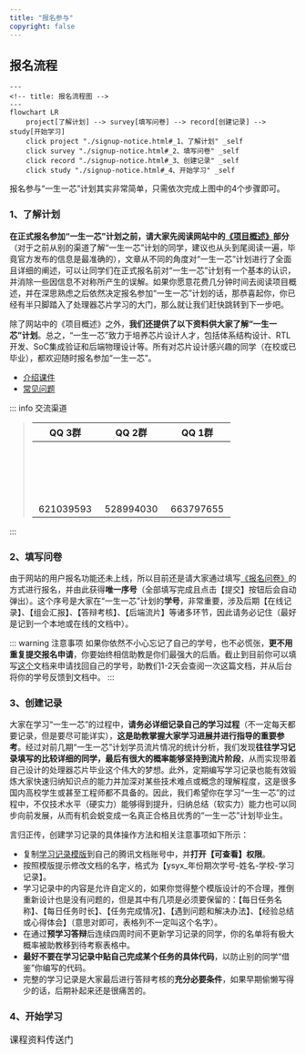 ```yaml
---
title: "报名参与"
copyright: false
---
```


## 报名流程

```mermaid
---
<!-- title: 报名流程图 -->
---
flowchart LR
    project[了解计划] --> survey[填写问卷] --> record[创建记录] --> study[开始学习]
    click project "./signup-notice.html#_1、了解计划" _self
    click survey "./signup-notice.html#_2、填写问卷" _self
    click record "./signup-notice.html#_3、创建记录" _self
    click study "./signup-notice.html#_4、开始学习" _self
```

报名参与“一生一芯”计划其实非常简单，只需依次完成上图中的4个步骤即可。

### 1、了解计划

**在正式报名参加“一生一芯”计划之前，请大家先阅读网站中的[《项目概述》](/ysyx-website/project/project-intro.html)部分**（对于之前从别的渠道了解“一生一芯”计划的同学，建议也从头到尾阅读一遍，毕竟官方发布的信息是最准确的），文章从不同的角度对“一生一芯”计划进行了全面且详细的阐述，可以让同学们在正式报名前对“一生一芯”计划有一个基本的认识，并消除一些因信息不对称所产生的误解。如果你愿意花费几分钟时间去阅读项目概述，并在深思熟虑之后依然决定报名参加“一生一芯”计划的话，那恭喜起你，你已经有半只脚踏入了处理器芯片学习的大门，那么就让我们赶快跳转到下一步吧。

除了网站中的《项目概述》之外，**我们还提供了以下资料供大家了解“一生一芯”计划**。总之，“一生一芯”致力于培养芯片设计人才，包括体系结构设计、RTL开发、SoC集成验证和后端物理设计等。所有对芯片设计感兴趣的同学（在校或已毕业），都欢迎随时报名参加“一生一芯”。

<BiliBili bvid="BV12e4y1Y76i" />

<!-- - [概述视频](https://www.bilibili.com/video/BV12e4y1Y76i/) -->
- [介绍课件](https://ysyx.oscc.cc/slides/2205/01.html#/)
- [常见问题](/ysyx-website/project/project-faq.html)

::: info 交流渠道
> | QQ 3群 | QQ 2群 <el-badge value="已满"></el-badge> | QQ 1群 <el-badge value="已满"></el-badge> |
> |:---:|:---:|:---:|
> | <a qrcode-container :href="qrcodeGroup3" target="_blank"><qrcode-vue :value="qrcodeGroup3" :render-as="qrcodeRenderAs" :margin="qrcodeMargin" :level="qrcodeLevel" /></a> | <a qrcode-container :href="qrcodeGroup2" target="_blank"><qrcode-vue :value="qrcodeGroup2" :render-as="qrcodeRenderAs" :margin="qrcodeMargin" :level="qrcodeLevel" /></a> | <a qrcode-container :href="qrcodeGroup1" target="_blank"><qrcode-vue :value="qrcodeGroup1" :render-as="qrcodeRenderAs" :margin="qrcodeMargin" :level="qrcodeLevel" /></a> |
> | <a :href="qrcodeGroup3" target="_blank">621039593</a> | <a :href="qrcodeGroup2" target="_blank">528994030</a> | <a :href="qrcodeGroup1" target="_blank">663797655</a> |
:::

<style lang="scss" scoped>
    [qrcode-container] {
        display: block;
        border-radius: 5px;
        overflow: hidden;
        width: 100px;
        height: 100px;
    }
</style>

<script>
    import QrcodeVue from "qrcode.vue";

    export default {
        data() {
            return {
                qrcodeRenderAs: "svg",
                qrcodeMargin: 3,
                qrcodeLevel: "L",
                qrcodeGroup1: "https://qm.qq.com/cgi-bin/qm/qr?k=qfzc76aZKhWiGsvvwyD0FKItOzT4oOAM&authKey=GZkf718BlVaHpRoAvWWI89nK+Mx3AF5pDmPgkhByS29A6mUzokmRaBjtCFwDRnGx&noverify=0",
                qrcodeGroup2: "https://qm.qq.com/cgi-bin/qm/qr?k=CpWjuhJiMhyf3vLL5d3mFKoknUPhI0-w&authKey=S1VNGrCvTn4wkwk0UQVKTZbhXBay0jHN6D4eQ7DHPuFTYoKLuyDHIAKwyHWPl3sm&noverify=0",
                qrcodeGroup3: "http://qm.qq.com/cgi-bin/qm/qr?_wv=1027&k=Z3w4cAQ3YMp1SGhKVEYE6_C0w2XzJEhO&authKey=3nj56P2ItNDezb9o%2FgqaOs09%2FNX0UWLSRXM41FpQ6Vua8iQRGWI%2FvNNHdRRdtTLu&noverify=0&group_code=621039593"
            }
        },
        components: {
            QrcodeVue
        }
    }
</script>

### 2、填写问卷

由于网站的用户报名功能还未上线，所以目前还是请大家通过填写[《报名问卷》](https://www.wenjuan.com/s/2ENBzyA/#)的方式进行报名，并由此获得**唯一序号**（全部填写完成且点击【提交】按钮后会自动弹出）。这个序号是大家在“一生一芯”计划的**学号**，非常重要，涉及后期【在线记录】、【组会汇报】、【答辩考核】、【后端流片】等诸多环节，因此请务必记住（最好是记到一个本地或在线的文档中）。

::: warning 注意事项
如果你依然不小心忘记了自己的学号，也不必慌张，**更不用重复提交报名申请**，你要始终相信助教是你们最强大的后盾。截止到目前你可以填写[这个](https://docs.qq.com/sheet/DT0tNUENtZ2RHWWJ2?tab=BB08J2)文档来申请找回自己的学号，助教们1-2天会查阅一次这篇文档，并从后台将你的学号反馈到文档中。
:::

### 3、创建记录

大家在学习“一生一芯”的过程中，**请务必详细记录自己的学习过程**（不一定每天都要记录，但是要尽可能详实），**这是助教掌握大家学习进展并进行指导的重要参考**。经过对前几期“一生一芯”计划学员流片情况的统计分析，我们发现**往往学习记录填写的比较详细的同学，最后有很大的概率能够坚持到流片阶段**，从而实现带着自己设计的处理器芯片毕业这个伟大的梦想。此外，定期编写学习记录也能有效锻炼大家快速归纳知识点的能力并加深对某些技术难点或概念的理解程度，这是很多国内高校学生或甚至工程师都不具备的。因此，我们希望你在学习“一生一芯”的过程中，不仅技术水平（硬实力）能够得到提升，归纳总结（软实力）能力也可以同步向前发展，从而有机会蜕变成一名真正合格且优秀的“一生一芯”计划毕业生。

言归正传，创建学习记录的具体操作方法和相关注意事项如下所示：

- 复制[学习记录模版](https://docs.qq.com/sheet/DT2RPaWFzVGlzaG1T)到自己的腾讯文档账号中，并**打开【可查看】权限**。
- 按照模版提示修改文档的名字，格式为【ysyx_年份期次学号-姓名-学校-学习记录】。
- 学习记录中的内容是允许自定义的，如果你觉得整个模版设计的不合理，推倒重新设计也是没有问题的，但是其中有几项是必须要保留的：【每日任务名称】、【每日任务时长】、【任务完成情况】、【遇到问题和解决办法】、【经验总结或心得体会】（意思对即可，表格列不一定叫这个名字）。
- 在通过**预学习答辩**后连续四周时间不更新学习记录的同学，你的名单将有极大概率被助教移到待考察表格中。
- **最好不要在学习记录中贴自己完成某个任务的具体代码**，以防止别的同学“借鉴”你编写的代码。
- 完整的学习记录是大家最后进行答辩考核的**充分必要条件**，如果早期偷懒写得少的话，后期补起来还是很痛苦的。

### 4、开始学习

<el-row justify="center">
    <el-button size="large"
               type="primary"
               style="height:45px; font-size:16px;"
               @click="jumpToCourseHome">课程资料传送门
    </el-button>
</el-row>

<script setup>
    const jumpToCourseHome = () => {
        window.open("https://ysyx.oscc.cc/docs/", "_blank");
    }
</script>
